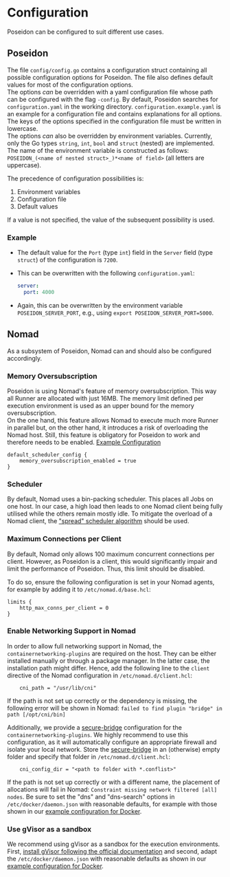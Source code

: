 # Configuration

Poseidon can be configured to suit different use cases.


## Poseidon

The file `config/config.go` contains a configuration struct containing all possible configuration options for Poseidon. The file also defines default values for most of the configuration options.  
The options *can* be overridden with a yaml configuration file whose path can be configured with the flag `-config`. By default, Poseidon searches for `configuration.yaml` in the working directory. `configuration.example.yaml` is an example for a configuration file and contains explanations for all options. The keys of the options specified in the configuration file must be written in lowercase.  
The options *can* also be overridden by environment variables. Currently, only the Go types `string`, `int`, `bool` and `struct` (nested) are implemented. The name of the environment variable is constructed as follows: `POSEIDON_(<name of nested struct>_)*<name of field>` (all letters are uppercase).

The precedence of configuration possibilities is:

1. Environment variables
2. Configuration file
3. Default values

If a value is not specified, the value of the subsequent possibility is used.

### Example

- The default value for the `Port` (type `int`) field in the `Server` field (type `struct`) of the configuration is `7200`.
- This can be overwritten with the following `configuration.yaml`:

  ```yaml
  server:
    port: 4000
  ```

- Again, this can be overwritten by the environment variable `POSEIDON_SERVER_PORT`, e.g., using `export POSEIDON_SERVER_PORT=5000`.


## Nomad

As a subsystem of Poseidon, Nomad can and should also be configured accordingly.

### Memory Oversubscription

Poseidon is using Nomad's feature of memory oversubscription. This way all Runner are allocated with just 16MB. The memory limit defined per execution environment is used as an upper bound for the memory oversubscription.  
On the one hand, this feature allows Nomad to execute much more Runner in parallel but, on the other hand, it introduces a risk of overloading the Nomad host. Still, this feature is obligatory for Poseidon to work and therefore needs to be enabled. [Example Configuration](./resources/server.example.hcl)

```hcl
default_scheduler_config {
    memory_oversubscription_enabled = true
}
```


### Scheduler

By default, Nomad uses a bin-packing scheduler. This places all Jobs on one host. In our case, a high load then leads to one Nomad client being fully utilised while the others remain mostly idle.
To mitigate the overload of a Nomad client, the ["spread" scheduler algorithm](https://www.nomadproject.io/api-docs/operator/scheduler#update-scheduler-configuration) should be used.

### Maximum Connections per Client

By default, Nomad only allows 100 maximum concurrent connections per client. However, as Poseidon is a client, this would significantly impair and limit the performance of Poseidon. Thus, this limit should be disabled.

To do so, ensure the following configuration is set in your Nomad agents, for example by adding it to `/etc/nomad.d/base.hcl`:

```hcl
limits {
    http_max_conns_per_client = 0
}
```

### Enable Networking Support in Nomad

In order to allow full networking support in Nomad, the `containernetworking-plugins` are required on the host. They can be either installed manually or through a package manager. In the latter case, the installation path might differ. Hence, add the following line to the `client` directive of the Nomad configuration in `/etc/nomad.d/client.hcl`:

```hcl
    cni_path = "/usr/lib/cni"
```

If the path is not set up correctly or the dependency is missing, the following error will be shown in Nomad: `failed to find plugin "bridge" in path [/opt/cni/bin]`

Additionally, we provide a [secure-bridge](./resources/secure-bridge.conflist) configuration for the `containernetworking-plugins`. We highly recommend to use this configuration, as it will automatically configure an appropriate firewall and isolate your local network. Store the [secure-bridge](./resources/secure-bridge.conflist) in an (otherwise) empty folder and specify that folder in `/etc/nomad.d/client.hcl`:

```hcl
    cni_config_dir = "<path to folder with *.conflist>"
```

If the path is not set up correctly or with a different name, the placement of allocations will fail in Nomad: `Constraint missing network filtered [all] nodes`. Be sure to set the "dns" and "dns-search" options in `/etc/docker/daemon.json` with reasonable defaults, for example with those shown in our [example configuration for Docker](./resources/docker.daemon.json).

### Use gVisor as a sandbox

We recommend using gVisor as a sandbox for the execution environments. First, [install gVisor following the official documentation](https://gvisor.dev/docs/user_guide/install/) and second, adapt the `/etc/docker/daemon.json` with reasonable defaults as shown in our [example configuration for Docker](./resources/docker.daemon.json).
